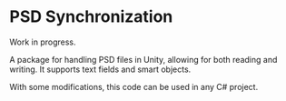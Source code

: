 # PSD Synchronization

Work in progress.

A package for handling PSD files in Unity, allowing for both reading and writing. It supports text fields and smart objects.

With some modifications, this code can be used in any C# project.